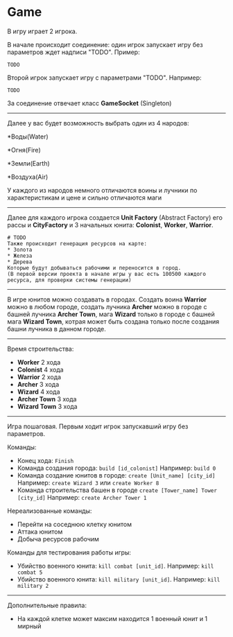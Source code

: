 # Game

В игру играет 2 игрока. 

В начале происходит соединение: один игрок запускает
игру без параметров ждет надписи "TODO". Пример:

```TODO```

Второй игрок запускает игру с параметрами "TODO".
Например:

```TODO```

За соединение отвечает класс **GameSocket** (Singleton)

**********************************

Далее у вас будет возможность выбрать один из 4 народов:

*Воды(Water)

*Огня(Fire)

*Земли(Earth)

*Воздуха(Air)

У каждого из народов немного отличаются воины и лучники 
по характеристикам и цене и сильно отличаются маги

***************************

Далее для каждого игрока создается **Unit Factory** (Abstract Factory) 
его рассы и **CityFactory** и 3 начальных юнита:
 **Colonist**, **Worker**, **Warrior**.

    # TODO
    Также происходит генерация ресурсов на карте:
    * Золота
    * Железа
    * Дерева
    Которые будут добываться рабочими и переносится в город.
    (В первой версии проекта в начале игры у вас есть 100500 каждого ресурса, для проверки системы генерации)

****************************

В игре юнитов можно создавать в городах. Создать воина **Warrior**
можно в любом городе, создать лучника **Archer** можно в городе с 
башней лучника **Archer Town**, мага **Wizard** только в городе с 
башней мага **Wizard Town**, котрая может быть создана только после 
создания башни лучника в данном городе.

***************************

Время строительства:
* **Worker** 2 хода
* **Colonist** 4 хода
* **Warrior** 2 хода
* **Archer** 3 хода
* **Wizard** 4 хода
* **Archer Town** 3 хода
* **Wizard Town** 3 хода

***************************

Игра пошаговая. Первым ходит игрок запускавший игру без параметров.

Команды:

* Конец хода: ```Finish```
* Команда создания города: ```build [id_colonist]``` Например: ```build 0```
* Команда создание юнитов в городе: ```create [Unit_name] [city_id]```
Например: ```create Wizard 3``` или ```create Worker 8```
* Команда строительства башен в городе ```create [Tower_name] Tower [city_id]```
Например: ```create Archer Tower 1```

Нереализованные команды:

* Перейти на соседнюю клетку юнитом
* Аттака юнитом
* Добыча ресурсов рабочим

Команды для тестирования работы игры:

* Убийство военного юнита: ```kill combat [unit_id]```. Например: ```kill combat 5```
* Убийство военного юнита: ```kill military [unit_id]```. Например: ```kill military 2```

*********************

Дополнительные правила:
* На каждой клетке может максим находится 1 военный юнит и 1 мирный